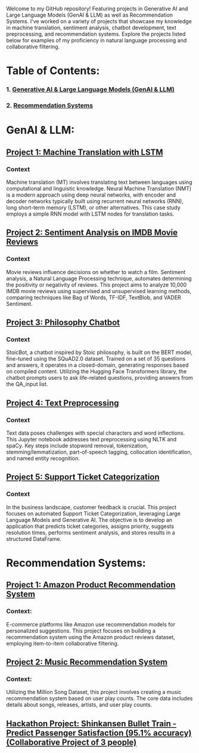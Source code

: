 Welcome to my GitHub repository! Featuring projects in Generative AI and Large Language Models (GenAI & LLM) as well as Recommendation Systems.  I've worked on a variety of projects that showcase my knowledge in machine translation, sentiment analysis, chatbot development, text preprocessing, and recommendation systems. Explore the projects listed below for examples of my proficiency in natural language processing and collaborative filtering.

# Table of Contents:
### 1. [Generative AI & Large Language Models (GenAI & LLM)](https://github.com/wissaljawad/Projects/blob/main/README.md#genai--llm)
### 2. [Recommendation Systems](https://github.com/wissaljawad/Projects/blob/main/README.md#recommendation-systems)


# GenAI & LLM: 

## [Project 1: Machine Translation with LSTM](https://github.com/wissaljawad/Projects/blob/main/NLP%26LLM_Projects/Language_Translation_LSTM.ipynb)
### Context
Machine translation (MT) involves translating text between languages using computational and linguistic knowledge. Neural Machine Translation (NMT) is a modern approach using deep neural networks, with encoder and decoder networks typically built using recurrent neural networks (RNN), long short-term memory (LSTM), or other alternatives. This case study employs a simple RNN model with LSTM nodes for translation tasks.

## [Project 2: Sentiment Analysis on IMDB Movie Reviews](https://github.com/wissaljawad/Projects/blob/main/NLP%26LLM_Projects/Movie_Reviews_Sentiment_Analysis.ipynb)
### Context
Movie reviews influence decisions on whether to watch a film. Sentiment analysis, a Natural Language Processing technique, automates determining the positivity or negativity of reviews. This project aims to analyze 10,000 IMDB movie reviews using supervised and unsupervised learning methods, comparing techniques like Bag of Words, TF-IDF, TextBlob, and VADER Sentiment.

## [Project 3: Philosophy Chatbot](https://github.com/wissaljawad/Projects/blob/main/NLP%26LLM_Projects/Philosophy_Chatbot.ipynb)
### Context
StoicBot, a chatbot inspired by Stoic philosophy, is built on the BERT model, fine-tuned using the SQuAD2.0 dataset. Trained on a set of 35 questions and answers, it operates in a closed-domain, generating responses based on compiled content. Utilizing the Hugging Face Transformers library, the chatbot prompts users to ask life-related questions, providing answers from the QA_input list.

## [Project 4: Text Preprocessing](https://github.com/wissaljawad/Projects/blob/main/NLP%26LLM_Projects/TextPreprocessing.ipynb)
### Context
Text data poses challenges with special characters and word inflections. This Jupyter notebook addresses text preprocessing using NLTK and spaCy. Key steps include stopword removal, tokenization, stemming/lemmatization, part-of-speech tagging, collocation identification, and named entity recognition.

## [Project 5: Support Ticket Categorization](https://github.com/wissaljawad/Projects/blob/main/NLP%26LLM_Projects/Ticketing_%20Automation.ipynb)
### Context
In the business landscape, customer feedback is crucial. This project focuses on automated Support Ticket Categorization, leveraging Large Language Models and Generative AI. The objective is to develop an application that predicts ticket categories, assigns priority, suggests resolution times, performs sentiment analysis, and stores results in a structured DataFrame.


# Recommendation Systems:

## [Project 1: Amazon Product Recommendation System](https://github.com/wissaljawad/Projects/blob/main/Recommendation_Systems/Amazon%20Recommendation%20System.ipynb)
### Context:
E-commerce platforms like Amazon use recommendation models for personalized suggestions. This project focuses on building a recommendation system using the Amazon product reviews dataset, employing item-to-item collaborative filtering.

## [Project 2: Music Recommendation System](https://github.com/wissaljawad/Projects/blob/main/Recommendation_Systems/Music_Recommendation.ipynb)
### Context:
Utilizing the Million Song Dataset, this project involves creating a music recommendation system based on user play counts. The core data includes details about songs, releases, artists, and user play counts.

## [**Hackathon Project:** Shinkansen Bullet Train - Predict Passenger Satisfaction (95.1% accuracy) (Collaborative Project of 3 people)](https://github.com/wissaljawad/Projects/blob/main/Recommendation_Systems/Shinkansen-Hackathon%20Stacking%20Final.ipynb)
